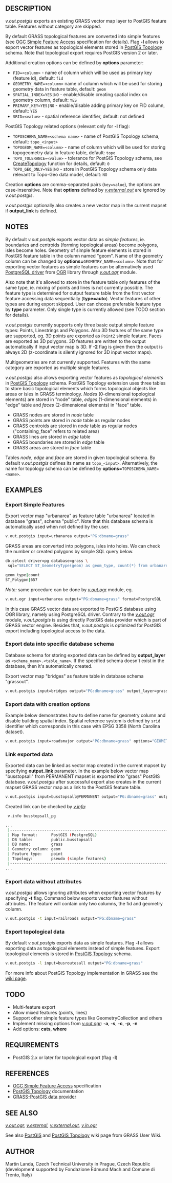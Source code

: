 ## DESCRIPTION

*v.out.postgis* exports an existing GRASS vector map layer to PostGIS
feature table. Features without category are skipped.

By default GRASS topological features are converted into simple
features (see [OGC Simple Feature
Access](https://www.ogc.org/publications/standard/sfa/) specification
for details). Flag **-l** allows to export vector features as
topological elements stored in [PostGIS
Topology](https://postgis.net/docs/Topology.html) schema. Note that
topological export requires PostGIS version 2 or later.

Additional creation options can be defined by **options** parameter:

- `FID=<column>` - name of column which will be used as primary key
  (feature id), default: `fid`
- `GEOMETRY_NAME=<column>` name of column which will be used for storing
  geometry data in feature table, default: `geom`
- `SPATIAL_INDEX=YES|NO` - enable/disable creating spatial index on
  geometry column, default: `YES`
- `PRIMARY_KEY=YES|NO` - enable/disable adding primary key on FID
  column, default: `YES`
- `SRID=<value>` - spatial reference identifier, default: not defined

PostGIS Topology related options (relevant only for **-l** flag):

- `TOPOSCHEMA_NAME=<schema name>` - name of PostGIS Topology schema,
  default: `topo_<input>`
- `TOPOGEOM_NAME=<column>` - name of column which will be used for
  storing topogeometry data in feature table, default: `topo`
- `TOPO_TOLERANCE=<value>` - tolerance for PostGIS Topology schema, see
  [CreateTopology](https://postgis.net/docs/CreateTopology.html)
  function for details, default: `0`
- `TOPO_GEO_ONLY=YES|NO` - store in PostGIS Topology schema only data
  relevant to Topo-Geo data model, default: `NO`

Creation **options** are comma-separated pairs (`key=value`), the
options are case-insensitive. Note that **options** defined by
*[v.external.out](v.external.out.md)* are ignored by *v.out.postgis*.

*v.out.postgis* optionally also creates a new vector map in the current
mapset if **output_link** is defined.

## NOTES

By default *v.out.postgis* exports vector data as *simple features*, ie.
boundaries and centroids (forming topological areas) become polygons,
isles become holes. Geometry of simple feature elements is stored in
PostGIS feature table in the column named "geom". Name of the geometry
column can be changed by **options=**`GEOMETRY_NAME=<column>`. Note that
for exporting vector features as simple features can be alternatively
used [PostgreSQL
driver](https://gdal.org/en/stable/drivers/vector/pg.html) from
[OGR](https://gdal.org/) library through *[v.out.ogr](v.out.ogr.md)*
module.

Also note that it's allowed to store in the feature table only features
of the same type, ie. mixing of points and lines is not currently
possible. The feature type is determined for output feature table from
the first vector feature accessing data sequentially (**type=auto**).
Vector features of other types are during export skipped. User can
choose preferable feature type by **type** parameter. Only single type
is currently allowed (see TODO section for details).

*v.out.postgis* currently supports only three basic output simple
feature types: Points, Linestrings and Polygons. Also 3D features of the
same type are supported, eg. 3D points are exported as `PointZ` simple
feature. Faces are exported as 3D polygons. 3D features are written to
the output automatically if input vector map is 3D. If **-2** flag is
given then the output is always 2D (z-coordinate is silently ignored for
3D input vector maps).

Multigeometries are not currently supported. Features with the same
category are exported as multiple single features.

*v.out.postgis* also allows exporting vector features as *topological
elements* in [PostGIS Topology](https://postgis.net/docs/Topology.html)
schema. PostGIS Topology extension uses three tables to store basic
topological elements which forms topological objects like areas or isles
in GRASS terminology. *Nodes* (0-dimensional topological elements) are
stored in "node" table, *edges* (1-dimensional elements) in "edge" table
and *faces* (2-dimensional elements) in "face" table.

- GRASS nodes are stored in *node* table
- GRASS points are stored in *node* table as regular nodes
- GRASS centroids are stored in *node* table as regular nodes
  ("containing_face" refers to related area)
- GRASS lines are stored in *edge* table
- GRASS boundaries are stored in *edge* table
- GRASS areas are stored in *face* table

Tables *node*, *edge* and *face* are stored in given topological schema.
By default *v.out.postgis* defines its name as `topo_<input>`.
Alternatively, the name for topology schema can be defined by
**options=**`TOPOSCHEMA_NAME=<name>`.

## EXAMPLES

### Export Simple Features

Export vector map "urbanarea" as feature table "urbanarea" located in
database "grass", schema "public". Note that this database schema is
automatically used when not defined by the user.

```sh
v.out.postgis input=urbanarea output="PG:dbname=grass"
```

GRASS areas are converted into polygons, isles into holes. We can check
the number or created polygons by simple SQL query below.

```sh
db.select driver=pg database=grass \
 sql="SELECT ST_GeometryType(geom) as geom_type, count(*) from urbanarea group by geom_type"

geom_type|count
ST_Polygon|657
```

*Note:* same procedure can be done by *[v.out.ogr](v.out.ogr.md)*
module, eg.

```sh
v.out.ogr input=urbanarea output="PG:dbname=grass" format=PostgreSQL
```

In this case GRASS vector data are exported to PostGIS database using
OGR library, namely using PostgreSQL driver. Contrary to the
*[v.out.ogr](v.out.ogr.md)* module, *v.out.postgis* is using directly
PostGIS data provider which is part of GRASS vector engine. Besides
that, *v.out.postgis* is optimized for PostGIS export including
topological access to the data.

### Export data into specific database schema

Database schema for storing exported data can be defined by
**output_layer** as `<schema_name>.<table_name>`. If the specified
schema doesn't exist in the database, then it's automatically created.

Export vector map "bridges" as feature table in database schema
"grassout".

```sh
v.out.postgis input=bridges output="PG:dbname=grass" output_layer=grassout.bridges
```

### Export data with creation options

Example below demonstrates how to define name for geometry column and
disable building spatial index. Spatial reference system is defined by
`srid` identifier which corresponds in this case with EPSG 3358 (North
Carolina dataset).

```sh
v.out.postgis input=roadsmajor output="PG:dbname=grass" options="GEOMETRY_NAME=wkb_geometry,SPATIAL_INDEX=NO,SRID=3358"
```

### Link exported data

Exported data can be linked as vector map created in the current mapset
by specifying **output_link** parameter. In the example below vector map
"busstopsall" from PERMANENT mapset is exported into "grass" PostGIS
database. *v.out.postgis* after successful export also creates in the
current mapset GRASS vector map as a link to the PostGIS feature table.

```sh
v.out.postgis input=busstopsall@PERMANENT output="PG:dbname=grass" output_link=busstopsall_pg
```

Created link can be checked by *[v.info](v.info.md)*:

```sh
 v.info busstopsall_pg

...
 |----------------------------------------------------------------------------|
 | Map format:      PostGIS (PostgreSQL)                                      |
 | DB table:        public.busstopsall                                        |
 | DB name:         grass                                                     |
 | Geometry column: geom                                                      |
 | Feature type:    point                                                     |
 | Topology:        pseudo (simple features)                                  |
 |----------------------------------------------------------------------------|
...

```

### Export data without attributes

*v.out.postgis* allows ignoring attributes when exporting vector
features by specifying **-t** flag. Command below exports vector
features without attributes. The feature will contain only two columns,
the fid and geometry column.

```sh
v.out.postgis -t input=railroads output="PG:dbname=grass"
```

### Export topological data

By default *v.out.postgis* exports data as simple features. Flag **-l**
allows exporting data as topological elements instead of simple
features. Export topological elements is stored in [PostGIS
Topology](https://postgis.net/docs/Topology.html) schema.

```sh
v.out.postgis -l input=busroutesall output="PG:dbname=grass"
```

For more info about PostGIS Topology implementation in GRASS see the
[wiki page](https://grasswiki.osgeo.org/wiki/PostGIS_Topology).

## TODO

- Multi-feature export
- Allow mixed features (points, lines)
- Support other simple feature types like GeometryCollection and others
- Implement missing options from *[v.out.ogr](v.out.ogr.md)*: **-a**,
  **-s**, **-c**, **-p**, **-n**
- Add options: **cats**, **where**

## REQUIREMENTS

- PostGIS 2.x or later for topological export (flag **-l**)

## REFERENCES

- [OGC Simple Feature
  Access](https://www.ogc.org/publications/standard/sfa/) specification
- [PostGIS Topology](https://postgis.net/docs/Topology.html)
  documentation
- [GRASS-PostGIS data
  provider](https://grass.osgeo.org/programming8/vlibPg.html)

## SEE ALSO

*[v.out.ogr](v.out.ogr.md), [v.external](v.external.md),
[v.external.out](v.external.out.md), [v.in.ogr](v.in.ogr.md)*

See also [PostGIS](https://grasswiki.osgeo.org/wiki/PostGIS) and
[PostGIS Topology](https://grasswiki.osgeo.org/wiki/PostGIS_Topology)
wiki page from GRASS User Wiki.

## AUTHOR

Martin Landa, Czech Technical University in Prague, Czech Republic
(development supported by Fondazione Edmund Mach and Comune di Trento,
Italy)
